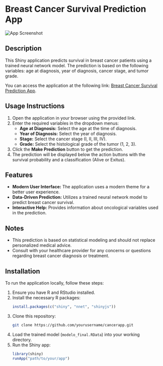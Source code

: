 # Breast Cancer Survival Prediction App

![App Screenshot](image.png)

## Description

This Shiny application predicts survival in breast cancer patients using a trained neural network model. The prediction is based on the following variables: age at diagnosis, year of diagnosis, cancer stage, and tumor grade.

You can access the application at the following link: [Breast Cancer Survival Prediction App](https://g9bjvd-alex0silva.shinyapps.io/cancerapp/).

## Usage Instructions

1. Open the application in your browser using the provided link.
2. Enter the required variables in the dropdown menus:
    - **Age at Diagnosis:** Select the age at the time of diagnosis.
    - **Year of Diagnosis:** Select the year of diagnosis.
    - **Stage:** Select the cancer stage (I, II, III, IV).
    - **Grade:** Select the histological grade of the tumor (1, 2, 3).
3. Click the **Make Prediction** button to get the prediction.
4. The prediction will be displayed below the action buttons with the survival probability and a classification (Alive or Exitus).

## Features

- **Modern User Interface:** The application uses a modern theme for a better user experience.
- **Data-Driven Prediction:** Utilizes a trained neural network model to predict breast cancer survival.
- **Interactive Help:** Provides information about oncological variables used in the prediction.


## Notes

- This prediction is based on statistical modeling and should not replace personalized medical advice.
- Consult with your healthcare provider for any concerns or questions regarding breast cancer diagnosis or treatment.

## Installation

To run the application locally, follow these steps:

1. Ensure you have R and RStudio installed.
2. Install the necessary R packages:
    ```r
    install.packages(c("shiny", "nnet", "shinyjs"))
    ```
3. Clone this repository:
    ```sh
    git clone https://github.com/yourusername/cancerapp.git
    ```
4. Load the trained model (`modelo_final.RData`) into your working directory.
5. Run the Shiny app:
    ```r
    library(shiny)
    runApp("path/to/your/app")
    ```


